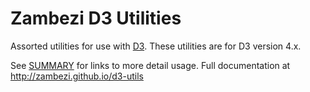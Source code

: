 # Zambezi D3 Utilities

Assorted utilities for use with [D3].
These utilities are for D3 version 4.x.

See [SUMMARY](SUMMARY.md) for links to more detail usage.
Full documentation at http://zambezi.github.io/d3-utils

[D3]: http://d3js.org
